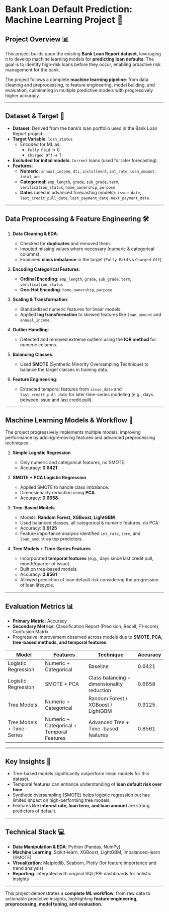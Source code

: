 # Bank Loan Default Prediction: Machine Learning Project 🚀

## Project Overview 📊

This project builds upon the existing **Bank Loan Report dataset**, leveraging it to develop machine learning models for **predicting loan defaults**. The goal is to identify high-risk loans before they occur, enabling proactive risk management for the bank.  

The project follows a complete **machine learning pipeline**: from data cleaning and preprocessing, to feature engineering, model building, and evaluation, culminating in multiple predictive models with progressively higher accuracy.

---

## Dataset & Target 🎯

- **Dataset**: Derived from the bank’s loan portfolio used in the Bank Loan Report project.
- **Target Variable**: `loan_status`  
  - Encoded for ML as:
    - `Fully Paid` → 0  
    - `Charged Off` → 1  
- **Excluded for initial models**: `Current` loans (used for later forecasting).  
- **Features**:  
  - **Numeric**: `annual_income`, `dti`, `installment`, `int_rate`, `loan_amount`, `total_acc`  
  - **Categorical**: `emp_length`, `grade`, `sub_grade`, `term`, `verification_status`, `home_ownership`, `purpose`  
  - **Dates** (used in advanced forecasting models): `issue_date`, `last_credit_pull_date`, `last_payment_date`, `next_payment_date`  

---

## Data Preprocessing & Feature Engineering 🛠️

1. **Data Cleaning & EDA**:
   - Checked for **duplicates** and removed them.
   - Imputed missing values where necessary (numeric & categorical columns).
   - Examined **class imbalance** in the target (`Fully Paid` vs `Charged Off`).

2. **Encoding Categorical Features**:
   - **Ordinal Encoding**: `emp_length`, `grade`, `sub_grade`, `term`, `verification_status`  
   - **One-Hot Encoding**: `home_ownership`, `purpose`

3. **Scaling & Transformation**:
   - Standardized numeric features for linear models.
   - Applied **log transformation** to skewed features like `loan_amount` and `annual_income`.

4. **Outlier Handling**:
   - Detected and removed extreme outliers using the **IQR method** for numeric columns.

5. **Balancing Classes**:
   - Used **SMOTE** (Synthetic Minority Oversampling Technique) to balance the target classes in training data.

6. **Feature Engineering**:
   - Extracted temporal features from `issue_date` and `last_credit_pull_date` for later time-series modeling (e.g., days between issue and last credit pull).

---

## Machine Learning Models & Workflow 🤖

The project progressively implements multiple models, improving performance by adding/removing features and advanced preprocessing techniques:

1. **Simple Logistic Regression**  
   - Only numeric and categorical features, no SMOTE.  
   - Accuracy: **0.6421**

2. **SMOTE + PCA Logistic Regression**  
   - Applied SMOTE to handle class imbalance.  
   - Dimensionality reduction using **PCA**.  
   - Accuracy: **0.6658**

3. **Tree-Based Models**  
   - Models: **Random Forest, XGBoost, LightGBM**  
   - Used balanced classes, all categorical & numeric features, no PCA.  
   - Accuracy: **0.9125**  
   - Feature importance analysis identified `int_rate`, `term`, and `loan_amount` as top predictors.

4. **Tree Models + Time-Series Features**  
   - Incorporated **temporal features** (e.g., days since last credit pull, month/quarter of issue).  
   - Built on tree-based models.  
   - Accuracy: **0.8561**  
   - Allowed prediction of loan default risk considering the progression of loan lifecycle.

---

## Evaluation Metrics 📊

- **Primary Metric**: Accuracy  
- **Secondary Metrics**: Classification Report (Precision, Recall, F1-score), Confusion Matrix  
- Progressive improvement observed across models due to **SMOTE, PCA, tree-based methods, and temporal features**.

| Model | Features | Technique | Accuracy |
|-------|----------|-----------|---------|
| Logistic Regression | Numeric + Categorical | Baseline | 0.6421 |
| Logistic Regression | SMOTE + PCA | Class balancing + dimensionality reduction | 0.6658 |
| Tree Models | Numeric + Categorical | Random Forest / XGBoost / LightGBM | 0.9125 |
| Tree Models + Time-Series | Numeric + Categorical + Temporal Features | Advanced Tree + Time-based features | 0.8561 |

---

## Key Insights 🔑

- Tree-based models significantly outperform linear models for this dataset.  
- Temporal features can enhance understanding of **loan default risk over time**.  
- Synthetic oversampling (SMOTE) helps logistic regression but has limited impact on high-performing tree models.  
- Features like **interest rate, loan term, and loan amount** are strong predictors of default.

---

## Technical Stack 💻

- **Data Manipulation & EDA**: Python (Pandas, NumPy)  
- **Machine Learning**: Scikit-learn, XGBoost, LightGBM, imbalanced-learn (SMOTE)  
- **Visualization**: Matplotlib, Seaborn, Plotly (for feature importance and trend analysis)  
- **Reporting**: Integrated with original SQL/PBI dashboards for holistic insights  

---

This project demonstrates a **complete ML workflow**, from raw data to actionable predictive insights, highlighting **feature engineering, preprocessing, model tuning, and evaluation**.

